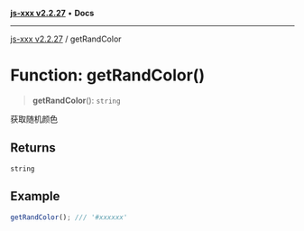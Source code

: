 [**js-xxx v2.2.27**](../README.md) • **Docs**

***

[js-xxx v2.2.27](../README.md) / getRandColor

# Function: getRandColor()

> **getRandColor**(): `string`

获取随机颜色

## Returns

`string`

## Example

```ts
getRandColor(); /// '#xxxxxx'
```
